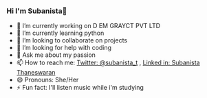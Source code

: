 ### Hi I'm Subanista👋


- 🔭 I’m currently working on D EM GRAYCT PVT LTD
- 🌱 I’m currently learning python
- 👯 I’m looking to collaborate on projects
- 🤔 I’m looking for help with coding
- 💬 Ask me about my passion 
- 📫 How to reach me:  [Twitter: @subanista_t](https://twitter.com/subanista_t) , [Linked in: Subanista Thaneswaran](https://www.linkedin.com/in/subanista-thaneswaran/)
- 😄 Pronouns: She/Her
- ⚡ Fun fact: I'll listen music while i'm studying

